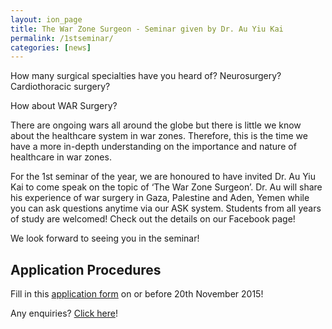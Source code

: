 ```yaml
---
layout: ion_page
title: The War Zone Surgeon - Seminar given by Dr. Au Yiu Kai
permalink: /1stseminar/
categories: [news]
---
```


How many surgical specialties have you heard of? Neurosurgery? Cardiothoracic surgery?

How about WAR Surgery?

There are ongoing wars all around the globe but there is little we know about the healthcare system in war zones. Therefore, this is the time we have a more in-depth understanding on the importance and nature of healthcare in war zones.

For the 1st seminar of the year, we are honoured to have invited Dr. Au Yiu Kai to come speak on the topic of ‘The War Zone Surgeon’. Dr. Au will share his experience of war surgery in Gaza, Palestine and Aden, Yemen while you can ask questions anytime via our ASK system. Students from all years of study are welcomed!
Check out the details on our Facebook page!

We look forward to seeing you in the seminar!

## Application Procedures
Fill in this [application form](http://goo.gl/forms/gGPpPeO7Wn) on or before 20th November 2015!



Any enquiries? [Click here](mailto:seminars@ssahk.org)!
